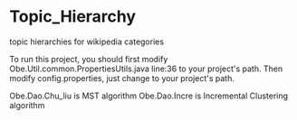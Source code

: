 # Topic_Hierarchy
topic hierarchies for wikipedia categories

To run this project, you should first modify Obe.Util.common.PropertiesUtils.java line:36 to your project's path.
Then modify config.properties, just change to your project's path.

Obe.Dao.Chu_liu is MST algorithm
Obe.Dao.Incre is Incremental Clustering algorithm
